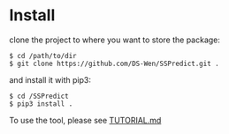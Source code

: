 # Install

clone the project to where you want to store the package:  

```  
$ cd /path/to/dir
$ git clone https://github.com/DS-Wen/SSPredict.git .
```
and install it with pip3:  
```  
$ cd /SSPredict 
$ pip3 install .
```

To use the tool, please see [TUTORIAL.md](/TUTORIAL.md)

